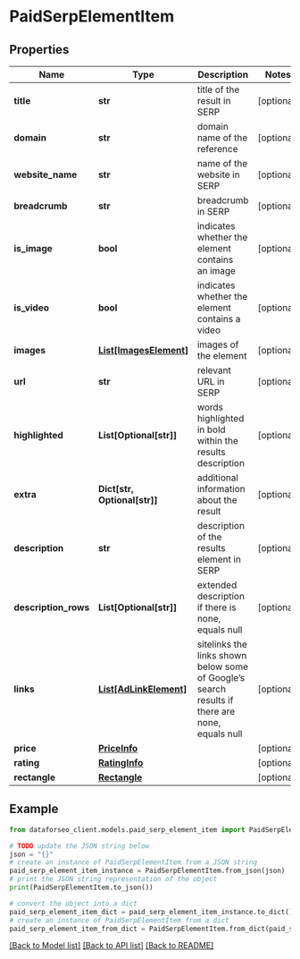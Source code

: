 # PaidSerpElementItem


## Properties

Name | Type | Description | Notes
------------ | ------------- | ------------- | -------------
**title** | **str** | title of the result in SERP | [optional] 
**domain** | **str** | domain name of the reference | [optional] 
**website_name** | **str** | name of the website in SERP | [optional] 
**breadcrumb** | **str** | breadcrumb in SERP | [optional] 
**is_image** | **bool** | indicates whether the element contains an image | [optional] 
**is_video** | **bool** | indicates whether the element contains a video | [optional] 
**images** | [**List[ImagesElement]**](ImagesElement.md) | images of the element | [optional] 
**url** | **str** | relevant URL in SERP | [optional] 
**highlighted** | **List[Optional[str]]** | words highlighted in bold within the results description | [optional] 
**extra** | **Dict[str, Optional[str]]** | additional information about the result | [optional] 
**description** | **str** | description of the results element in SERP | [optional] 
**description_rows** | **List[Optional[str]]** | extended description if there is none, equals null | [optional] 
**links** | [**List[AdLinkElement]**](AdLinkElement.md) | sitelinks the links shown below some of Google’s search results if there are none, equals null | [optional] 
**price** | [**PriceInfo**](PriceInfo.md) |  | [optional] 
**rating** | [**RatingInfo**](RatingInfo.md) |  | [optional] 
**rectangle** | [**Rectangle**](Rectangle.md) |  | [optional] 

## Example

```python
from dataforseo_client.models.paid_serp_element_item import PaidSerpElementItem

# TODO update the JSON string below
json = "{}"
# create an instance of PaidSerpElementItem from a JSON string
paid_serp_element_item_instance = PaidSerpElementItem.from_json(json)
# print the JSON string representation of the object
print(PaidSerpElementItem.to_json())

# convert the object into a dict
paid_serp_element_item_dict = paid_serp_element_item_instance.to_dict()
# create an instance of PaidSerpElementItem from a dict
paid_serp_element_item_from_dict = PaidSerpElementItem.from_dict(paid_serp_element_item_dict)
```
[[Back to Model list]](../README.md#documentation-for-models) [[Back to API list]](../README.md#documentation-for-api-endpoints) [[Back to README]](../README.md)


